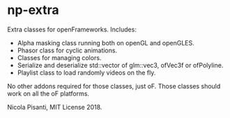 np-extra
==============
Extra classes for openFrameworks. Includes:   
    
- Alpha masking class running both on openGL and openGLES.
- Phasor class for cyclic animations.
- Classes for managing colors.
- Serialize and deserialize std::vector of glm::vec3, ofVec3f or ofPolyline.
- Playlist class to load randomly videos on the fly.
    
No other addons required for those classes, just oF. Those classes should work on all the oF platforms.   
   
Nicola Pisanti, MIT License 2018.
